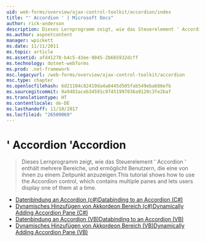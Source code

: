 ```yaml
---
uid: web-forms/overview/ajax-control-toolkit/accordion/index
title: "' Accordion ' | Microsoft Docs"
author: rick-anderson
description: Dieses Lernprogramm zeigt, wie das Steuerelement ' Accordion ' enthält mehrere Bereiche, und ermöglicht Benutzern, die eine von ihnen zu einem Zeitpunkt anzuzeigen.
ms.author: aspnetcontent
manager: wpickett
ms.date: 11/11/2011
ms.topic: article
ms.assetid: afd41278-b4c5-43ee-9845-2b665932dcff
ms.technology: dotnet-webforms
ms.prod: .net-framework
msc.legacyurl: /web-forms/overview/ajax-control-toolkit/accordion
msc.type: chapter
ms.openlocfilehash: 6d21104c82419da4a6445d505fab549eba686efb
ms.sourcegitcommit: 9a9483aceb34591c97451997036a9120c3fe2baf
ms.translationtype: HT
ms.contentlocale: de-DE
ms.lasthandoff: 11/10/2017
ms.locfileid: "26509069"
---
```

<a name="accordion"></a><span data-ttu-id="5342f-103">' Accordion '</span><span class="sxs-lookup"><span data-stu-id="5342f-103">Accordion</span></span>
====================
> <span data-ttu-id="5342f-104">Dieses Lernprogramm zeigt, wie das Steuerelement ' Accordion ' enthält mehrere Bereiche, und ermöglicht Benutzern, die eine von ihnen zu einem Zeitpunkt anzuzeigen.</span><span class="sxs-lookup"><span data-stu-id="5342f-104">This tutorial shows how to use the Accordion control, which contains multiple panes and lets users display one of them at a time.</span></span>


- [<span data-ttu-id="5342f-105">Datenbindung an Accordion (c#)</span><span class="sxs-lookup"><span data-stu-id="5342f-105">Databinding to an Accordion (C#)</span></span>](databinding-to-an-accordion-cs.md)
- [<span data-ttu-id="5342f-106">Dynamisches Hinzufügen von Akkordeon Bereich (c#)</span><span class="sxs-lookup"><span data-stu-id="5342f-106">Dynamically Adding Accordion Pane (C#)</span></span>](dynamically-adding-an-accordion-pane-cs.md)
- [<span data-ttu-id="5342f-107">Datenbindung an Accordion (VB)</span><span class="sxs-lookup"><span data-stu-id="5342f-107">Databinding to an Accordion (VB)</span></span>](databinding-to-an-accordion-vb.md)
- [<span data-ttu-id="5342f-108">Dynamisches Hinzufügen von Akkordeon Bereich (VB)</span><span class="sxs-lookup"><span data-stu-id="5342f-108">Dynamically Adding Accordion Pane (VB)</span></span>](dynamically-adding-an-accordion-pane-vb.md)
